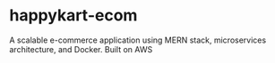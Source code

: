 # happykart-ecom
A scalable e-commerce application using MERN stack, microservices architecture, and Docker. Built on AWS

